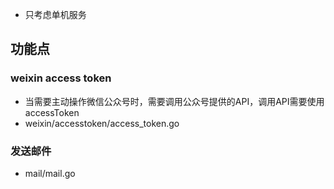 
+ 只考虑单机服务

## 功能点

### weixin access token
+ 当需要主动操作微信公众号时，需要调用公众号提供的API，调用API需要使用accessToken
+ weixin/accesstoken/access_token.go

### 发送邮件
+ mail/mail.go
